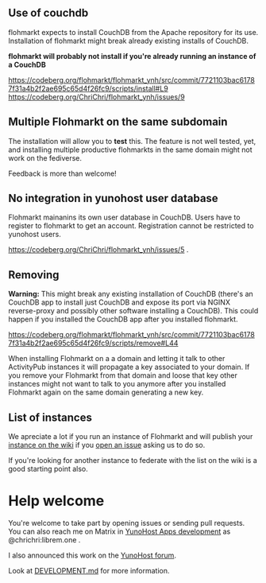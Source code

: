 ## Use of couchdb 

flohmarkt expects to install CouchDB from the Apache repository for its use. Installation of flohmarkt might break already existing installs of CouchDB.

**flohmarkt will probably not install if you're already running an instance of a CouchDB**

https://codeberg.org/flohmarkt/flohmarkt_ynh/src/commit/7721103bac61787f31a4b2f2ae695c65d4f26fc9/scripts/install#L9
https://codeberg.org/ChriChri/flohmarkt_ynh/issues/9

## Multiple Flohmarkt on the same subdomain

The installation will allow you to **test** this. The feature is not well tested, yet, and installing multiple productive flohmarkts in the same domain might not work on the fediverse.

Feedback is more than welcome!

## No integration in yunohost user database

Flohmarkt mainanins its own user database in CouchDB. Users have to register to flohmarkt to get an account. Registration cannot be restricted to yunohost users.

https://codeberg.org/ChriChri/flohmarkt_ynh/issues/5 .

## Removing

**Warning:** This might break any existing installation of CouchDB (there's an CouchDB app to install just CouchDB and expose its port via NGINX reverse-proxy and possibly other software installing a CouchDB). This could happen if you installed the CouchDB app after you installed flohmarkt.

https://codeberg.org/flohmarkt/flohmarkt_ynh/src/commit/7721103bac61787f31a4b2f2ae695c65d4f26fc9/scripts/remove#L44

When installing Flohmarkt on a a domain and letting it talk to other ActivityPub instances it will propagate a key associated to your domain. If you remove your Flohmarkt from that domain and loose that key other instances might not want to talk to you anymore after you installed Flohmarkt again on the same domain generating a new key.

## List of instances

We apreciate a lot if you run an instance of Flohmarkt and will publish your [instance on the wiki](https://codeberg.org/flohmarkt/flohmarkt/wiki/flohmarkt-instances) if you [open an issue](https://codeberg.org/flohmarkt/flohmarkt/issues) asking us to do so.

If you're looking for another instance to federate with the list on the wiki is a good starting point also.

# Help welcome

You're welcome to take part by opening issues or sending pull requests. You can also reach me on Matrix in [YunoHost Apps development](https://matrix.to/#/%23yunohost-apps:matrix.org) as @chrichri:librem.one .

I also announced this work on the [YunoHost forum](https://forum.yunohost.org/t/ynh-flohmarkt-flohmarkt-as-an-app-for-yunohost/28455?u=chrichri).

Look at [DEVELOPMENT.md](doc/DEVELOPMENT.md) for more information.
